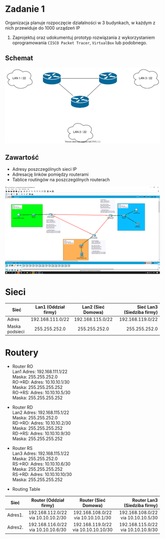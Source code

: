 # Zadanie 1

Organizacja planuje rozpoczęcie działalności w 3 budynkach, w każdym z nich przewiduje do 1000 urządzeń IP

1. Zaprojektuj oraz udokumentuj prototyp rozwiązania z wykorzystaniem oprogramowania ``CISCO Packet Tracer``, ``VirtualBox`` lub podobnego. 

## Schemat

![zadanie 1](stage-01.svg)

## Zawartość

 * Adresy poszczególnych sieci IP
 * Adresację linków pomiędzy routerami
 * Tablice routingów na poszczególnych routerach
 
 ![zadanie 1](Zadanie1.png)

# Sieci
|Sieć           | Lan1 (Oddział firmy)  | Lan2 (Sieć Domowa) | Sieć Lan3 (Siedziba firmy) |
|---------------|:---------------------:|:------------------:|---------------------------:|
|Adres          | 192.168.111.0/22      | 192.168.115.0/22   | 192.168.119.0/22           |
|Maska podsieci | 255.255.252.0         | 255.255.252.0      | 255.255.252.0              |



# Routery

* Router RO  
Lan1
Adres: 192.168.111.1/22  
Maska: 255.255.252.0  
RO->RD: 
Adres: 10.10.10.1/30  
Maska: 255.255.255.252  
RO->RS: 
Adres: 10.10.10.5/30  
Maska: 255.255.255.252  

* Router RD  
Lan2
Adres: 192.168.115.1/22  
Maska: 255.255.252.0  
RD->RO: 
Adres: 10.10.10.2/30  
Maska: 255.255.255.252  
RD->RS: 
Adres: 10.10.10.9/30  
Maska: 255.255.255.252  


* Router RS  
Lan3
Adres: 192.168.115.1/22  
Maska: 255.255.252.0  
RS->RO: 
Adres: 10.10.10.6/30  
Maska: 255.255.255.252  
RS->RD: 
Adres: 10.10.10.10/30  
Maska: 255.255.255.252  

 * Routing Table
 
|Sieć        | Router (Oddział firmy)             | Router (Sieć Domowa)                | Router Lan3 (Siedziba firmy)       |
|------------|:----------------------------------:|:-----------------------------------:|-----------------------------------:|
|Adres1.     | 192.168.112.0/22 via 10.10.10.2/30 | 192.168.108.0/22 via 10.10.10.1/30  | 192.168.108.0/22 via 10.10.10.5/30 |
|Adres2.     | 192.168.116.0/22 via 10.10.10.6/30 | 192.168.119.0/22 via 10.10.10.10/30 | 192.168.115.0/22 via 10.10.10.9/30 |

